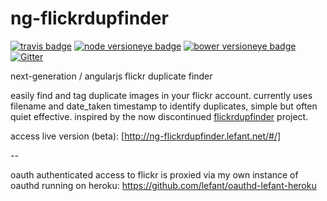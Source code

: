 
# ng-flickrdupfinder

[![travis badge][travis-badge]][travis-url]
[![node versioneye badge][node-badge]][node-url]
[![bower versioneye badge][bower-badge]][bower-url]
[![Gitter][gitter-badge]][gitter-url]

next-generation / angularjs flickr duplicate finder

easily find and tag duplicate images in your flickr account. currently
uses filename and date_taken timestamp to identify duplicates, simple
but often quiet effective. inspired by the now discontinued
[flickrdupfinder] project.

access live version (beta): [http://ng-flickrdupfinder.lefant.net/#/]

--

oauth authenticated access to flickr is proxied via my own instance of
oauthd running on heroku:
https://github.com/lefant/oauthd-lefant-heroku


[travis-badge]: https://travis-ci.org/lefant/ng-flickrdupfinder.svg
[travis-url]: https://travis-ci.org/lefant/ng-flickrdupfinder
[node-badge]: https://www.versioneye.com/user/projects/54f1a2294f3108959a00059c/badge.svg?style=flat
[node-url]: https://www.versioneye.com/user/projects/54f1a2294f3108959a00059c#dialog_dependency_badge
[bower-badge]: https://www.versioneye.com/user/projects/54f1a2f44f31083e1b000563/badge.svg?style=flat
[bower-url]: https://www.versioneye.com/user/projects/54f1a2f44f31083e1b000563#dialog_dependency_badge
[gitter-badge]: https://badges.gitter.im/Join%20Chat.svg
[gitter-url]: https://gitter.im/lefant/ng-flickrdupfinder
[flickrdupfinder]: https://github.com/christophemaillot/flickrdupfinder
[http://ng-flickrdupfinder.lefant.net/]: http://ng-flickrdupfinder.lefant.net/?utm_source=github.com&utm_medium=social&utm_campaign=readme#/
